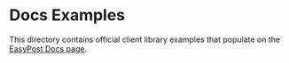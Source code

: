 # Docs Examples

This directory contains official client library examples that populate on the [EasyPost Docs page](https://www.easypost.com/docs/api).
